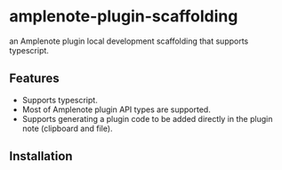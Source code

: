 # amplenote-plugin-scaffolding

an Amplenote plugin local development scaffolding that supports typescript.

## Features

- Supports typescript.
- Most of Amplenote plugin API types are supported.
- Supports generating a plugin code to be added directly in the plugin note (clipboard and file).

## Installation
